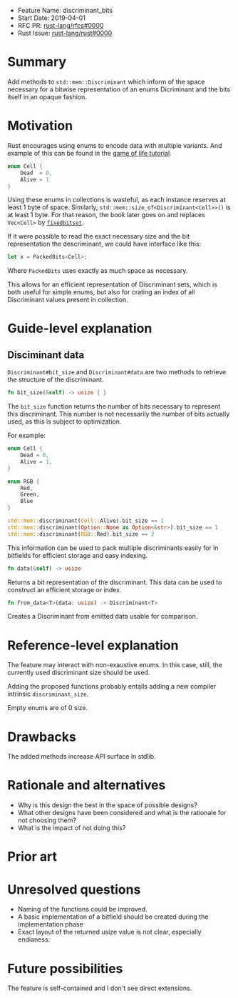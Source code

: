 - Feature Name: discriminant_bits
- Start Date: 2019-04-01
- RFC PR: [rust-lang/rfcs#0000](https://github.com/rust-lang/rfcs/pull/0000)
- Rust Issue: [rust-lang/rust#0000](https://github.com/rust-lang/rust/issues/0000)

# Summary
[summary]: #summary

Add methods to `std::mem::Discriminant` which inform of the space necessary for a bitwise representation of an enums Dicriminant and the bits itself in an opaque fashion.

# Motivation
[motivation]: #motivation

Rust encourages using enums to encode data with multiple variants. And example of this can be found in the [game of life tutorial][game-of-life-tutorial].

```rust
enum Cell {
    Dead  = 0,
    Alive = 1
}
```

Using these enums in collections is wasteful, as each instance reserves at least 1 byte of space. Similarly, `std::mem::size_of<Discriminant<Cell>>()` is at least 1 byte. For that reason, the book later goes on and replaces `Vec<Cell>` by [`fixedbitset`][game-of-life-exercise].

If it were possible to read the exact necessary size and the bit representation the descriminant, we could have interface like this:

```rust
let x = PackedBits<Cell>;
```

Where `PackedBits` uses exactly as much space as necessary.

This allows for an efficient representation of Discriminant sets, which is both useful for simple enums, but also for crating an index of all Discriminant values present in collection.

# Guide-level explanation
[guide-level-explanation]: #guide-level-explanation

## Disciminant data

`Discriminant#bit_size` and `Discriminant#data` are two methods to retrieve the structure of the discriminant.

```rust
fn bit_size(&self) -> usize { }
```

The `bit_size` function returns the number of bits necessary to represent this discriminant. This number is not necessarily the number of bits actually used, as this is subject to optimization.

For example:

```rust
enum Cell {
    Dead = 0,
    Alive = 1,
}

enum RGB {
    Red,
    Green,
    Blue
}

std::mem::discriminant(Cell::Alive).bit_size == 1
std::mem::discriminant(Option::None as Option<&str>).bit_size == 1
std::mem::discriminant(RGB::Red).bit_size == 2
```

This information can be used to pack multiple discriminants easily for in bitfields for efficient storage and easy indexing.

```rust
fn data(&self) -> usize
```

Returns a bit representation of the discriminant. This data can be used to construct an efficient storage or index.

```rust
fn from_data<T>(data: usize) -> Discriminant<T>
```

Creates a Discriminant from emitted data usable for comparison.

# Reference-level explanation
[reference-level-explanation]: #reference-level-explanation

The feature may interact with non-exaustive enums. In this case, still, the currently used discriminant size should be used.

Adding the proposed functions probably entails adding a new compiler intrinsic `discriminant_size`.

Empty enums are of 0 size.

# Drawbacks
[drawbacks]: #drawbacks

The added methods increase API surface in stdlib.

# Rationale and alternatives
[rationale-and-alternatives]: #rationale-and-alternatives

- Why is this design the best in the space of possible designs?
- What other designs have been considered and what is the rationale for not choosing them?
- What is the impact of not doing this?

# Prior art
[prior-art]: #prior-art

# Unresolved questions
[unresolved-questions]: #unresolved-questions

- Naming of the functions could be improved.
- A basic implementation of a bitfield should be created during the implementation phase
- Exact layout of the returned usize value is not clear, especially endianess.

# Future possibilities
[future-possibilities]: #future-possibilities

The feature is self-contained and I don't see direct extensions.

[game-of-life-tutorial]: https://rustwasm.github.io/docs/book/game-of-life/implementing.html
[game-of-life-exercise]: https://rustwasm.github.io/docs/book/game-of-life/implementing.html#exercises
